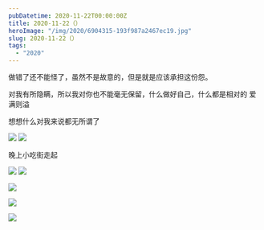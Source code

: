 ```yaml
---
pubDatetime: 2020-11-22T00:00:00Z
title: 2020-11-22（）
heroImage: "/img/2020/6904315-193f987a2467ec19.jpg"
slug: 2020-11-22（）
tags:
  - "2020"
---
```


做错了还不能怪了，虽然不是故意的，但是就是应该承担这份怨。

对我有所隐瞒，所以我对你也不能毫无保留，什么做好自己，什么都是相对的
爱满则溢

想想什么对我来说都无所谓了

![](../../../../public/img/2020/6904315-193f987a2467ec19.jpg)
![](../../../../public/img/2020/6904315-953f26a26d84e762.jpg)

晚上小吃街走起

![](../../../../public/img/2020/6904315-70a00a406071a48f.jpg)
![](../../../../public/img/2020/6904315-807112941a6826a6.jpg)

![](../../../../public/img/2020/6904315-5ca42ddb57da793c.jpg)

![](../../../../public/img/2020/6904315-07ab3c09f0da6f52.jpg)

![](../../../../public/img/2020/6904315-ea0ce5cb7299c571.jpg)
